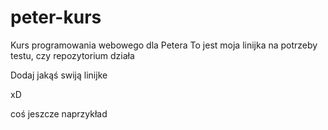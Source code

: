 # peter-kurs

Kurs programowania webowego dla Petera
To jest moja linijka na potrzeby testu, czy repozytorium działa

Dodaj jakąś swiją linijke

xD

coś jeszcze naprzykład